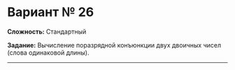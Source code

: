 # Вариант № 26
**Сложность:** Стандартный

**Задание:**  Вычисление поразрядной конъюнкции двух двоичных чисел (слова одинаковой длины).

---